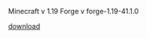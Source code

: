 Minecraft v 1.19
Forge v forge-1.19-41.1.0

[download](https://raw.githubusercontent.com/ren130302/Ingame-NBTEditor/master/nbtedit-1.0.jar)
